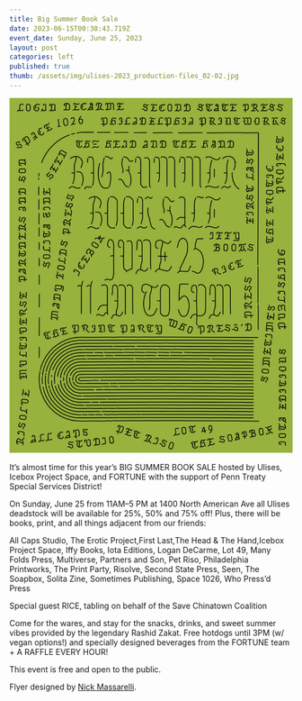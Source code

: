 ```yaml
---
title: Big Summer Book Sale
date: 2023-06-15T00:38:43.719Z
event_date: Sunday, June 25, 2023
layout: post
categories: left
published: true
thumb: /assets/img/ulises-2023_production-files_02-02.jpg
---
```


![](/assets/img/ulises-2023_production-files_02-02.jpg)

It’s almost time for this year’s BIG SUMMER BOOK SALE hosted by Ulises, Icebox Project Space, and FORTUNE with the support of Penn Treaty Special Services District!

On Sunday, June 25 from 11AM–5 PM at 1400 North American Ave all Ulises deadstock will be available for 25%, 50% and 75% off! Plus, there will be books, print, and all things adjacent from our friends:

All Caps Studio, The Erotic Project,First Last,The Head & The Hand,Icebox Project Space, Iffy Books, Iota Editions, Logan DeCarme, Lot 49, Many Folds Press, Multiverse, Partners and Son, Pet Riso, Philadelphia Printworks, The Print Party, Risolve, Second State Press, Seen, The Soapbox, Solita Zine, Sometimes Publishing, Space 1026, Who Press’d Press

Special guest RICE, tabling on behalf of the Save Chinatown Coalition

Come for the wares, and stay for the snacks, drinks, and sweet summer vibes provided by the legendary Rashid Zakat. Free hotdogs until 3PM (w/ vegan options!) and specially designed beverages from the FORTUNE team + A RAFFLE EVERY HOUR!

This event is free and open to the public.

Flyer designed by [Nick Massarelli](https://nickmassarelli.com/).
